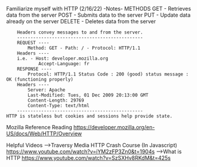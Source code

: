 Familiarize myself with HTTP (2/16/22)
    -Notes-
                    METHODS
        GET - Retrieves data from the server
        POST - Submits data to the server
        PUT - Update data already on the server
        DELETE - Deletes data from the server

        Headers convey messages to and from the server. 
        -----------------------------------------------
        REQUEST ----
            Method: GET - Path: / - Protocol: HTTP/1.1
        Headers ----
        i.e. - Host: developer.mozilla.org
                Accept-Language: fr
        RESPONSE ----
            Protocol: HTTP/1.1 Status Code : 200 (good) status message : OK (functioning properly)
        Headers ----
            Server: Apache
            Last-Modified: Tues, 01 Dec 2009 20:13:00 GMT
            Content-Length: 29769
            Content-Type: text/html
        -----------------------------------------------
    HTTP is stateless but cookies and sessions help provide state.


Mozilla Reference Reading
    https://developer.mozilla.org/en-US/docs/Web/HTTP/Overview


Helpful Videos
    -->Traversy Media HTTP Crash Course (In Javascript)
    https://www.youtube.com/watch?v=iYM2zFP3Zn0&t=1904s
    -->What is HTTP
    https://www.youtube.com/watch?v=SzSXHv8RKdM&t=425s